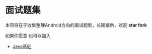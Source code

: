 # 面试题集

本项目在于收集整理Android方向的面试题型，长期跟新，欢迎 **star  fork**

如果你愿意 也可以加入

- [Java基础](https://github.com/duyangs/interview/blob/master/javaBase/JavaBase.md)


